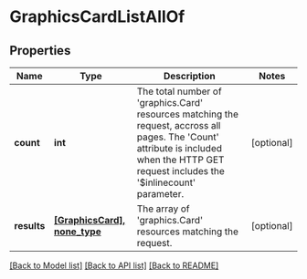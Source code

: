 # GraphicsCardListAllOf

## Properties
Name | Type | Description | Notes
------------ | ------------- | ------------- | -------------
**count** | **int** | The total number of &#39;graphics.Card&#39; resources matching the request, accross all pages. The &#39;Count&#39; attribute is included when the HTTP GET request includes the &#39;$inlinecount&#39; parameter. | [optional] 
**results** | [**[GraphicsCard], none_type**](GraphicsCard.md) | The array of &#39;graphics.Card&#39; resources matching the request. | [optional] 

[[Back to Model list]](../README.md#documentation-for-models) [[Back to API list]](../README.md#documentation-for-api-endpoints) [[Back to README]](../README.md)


